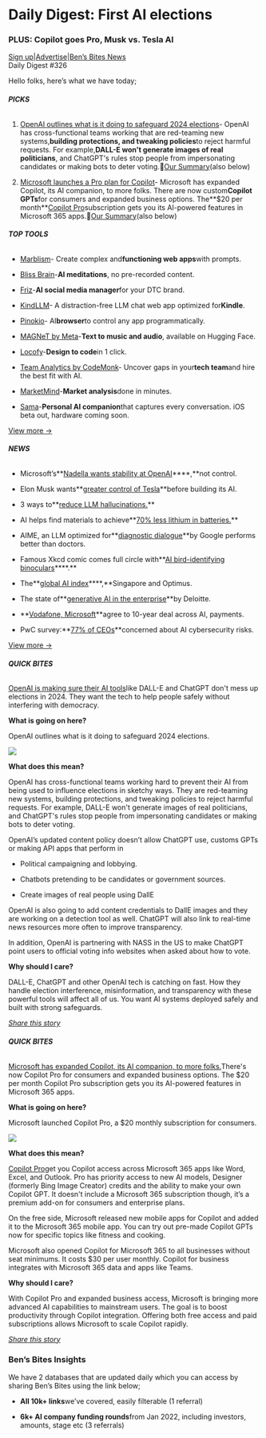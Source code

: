 # Daily Digest: First AI elections

### PLUS: Copilot goes Pro, Musk vs. Tesla AI

[Sign up](https://www.bensbites.co/?utm_source=bensbites\&utm_medium=referral\&utm_campaign=daily-digest-first-ai-elections)|[Advertise](https://sponsor.bensbites.co/?utm_source=bensbites\&utm_medium=referral\&utm_campaign=daily-digest-first-ai-elections)|[Ben’s Bites News](https://news.bensbites.co/?utm_source=bensbites\&utm_medium=referral\&utm_campaign=daily-digest-first-ai-elections)\
Daily Digest #326

Hello folks, here’s what we have today;

###### **PICKS**

1. [OpenAI outlines what is it doing to safeguard 2024 elections](https://openai.com/blog/how-openai-is-approaching-2024-worldwide-elections?utm_source=bensbites\&utm_medium=referral\&utm_campaign=daily-digest-first-ai-elections)- OpenAI has cross-functional teams working that are red-teaming new systems,**building protections, and tweaking policies**to reject harmful requests. For example,**DALL-E won't generate images of real politicians**, and ChatGPT's rules stop people from impersonating candidates or making bots to deter voting.🍿[Our Summary](https://bensbites.beehiiv.com/p/openai-will-deal-first-ai-elections)(also below)

2. [Microsoft launches a Pro plan for Copilot](https://blogs.microsoft.com/blog/2024/01/15/bringing-the-full-power-of-copilot-to-more-people-and-businesses/?utm_source=bensbites\&utm_medium=referral\&utm_campaign=daily-digest-first-ai-elections)- Microsoft has expanded Copilot, its AI companion, to more folks. There are now custom**Copilot GPTs**for consumers and expanded business options. The\*\*$20 per month\*\*[Copilot Pro](https://www.microsoft.com/en-us/store/b/copilotpro?utm_source=bensbites\&utm_medium=referral\&utm_campaign=daily-digest-first-ai-elections)subscription gets you its AI-powered features in Microsoft 365 apps.🍿[Our Summary](https://bensbites.beehiiv.com/p/copilot-pro-upgrades-ai-experience-microsoft-users)(also below)

###### **TOP TOOLS**

- [Marblism](https://www.marblism.com/?utm_source=bensbites\&utm_medium=referral\&utm_campaign=daily-digest-first-ai-elections)- Create complex and**functioning web apps**with prompts.

- [Bliss Brain](https://apps.apple.com/ua/app/bliss-brain-ai-meditations/id6468079948?utm_source=bensbites\&utm_medium=referral\&utm_campaign=daily-digest-first-ai-elections)-**AI meditations**, no pre-recorded content.

- [Friz](https://www.usefriz.com/?utm_source=bensbites\&utm_medium=referral\&utm_campaign=daily-digest-first-ai-elections)-**AI social media manager**for your DTC brand.

- [KindLLM](https://kindllm.app/?utm_source=bensbites\&utm_medium=referral\&utm_campaign=daily-digest-first-ai-elections)- A distraction-free LLM chat web app optimized for**Kindle**.

- [Pinokio](https://pinokio.computer/?utm_source=bensbites\&utm_medium=referral\&utm_campaign=daily-digest-first-ai-elections)- AI**browser**to control any app programmatically.

- [MAGNeT by Meta](https://huggingface.co/collections/facebook/magnet-659ef0ceb62804e6f41d1466?utm_source=bensbites\&utm_medium=referral\&utm_campaign=daily-digest-first-ai-elections)-**Text to music and audio**, available on Hugging Face.

- [Locofy](https://www.locofy.ai/?utm_source=bensbites\&utm_medium=referral\&utm_campaign=daily-digest-first-ai-elections)-**Design to code**in 1 click.

- [Team Analytics by CodeMonk](https://www.codemonk.ai/optimise-tech-teams?utm_source=bensbites\&utm_medium=referral\&utm_campaign=daily-digest-first-ai-elections)- Uncover gaps in your**tech team**and hire the best fit with AI.

- [MarketMind](https://market-mind.ai/?utm_source=bensbites\&utm_medium=referral\&utm_campaign=daily-digest-first-ai-elections)-**Market analysis**done in minutes.

- [Sama](https://www.aisama.co/?utm_source=bensbites\&utm_medium=referral\&utm_campaign=daily-digest-first-ai-elections)-**Personal AI companion**that captures every conversation. iOS beta out, hardware coming soon.

[View more →](https://news.bensbites.co/tags/show?utm_source=bensbites\&utm_medium=referral\&utm_campaign=daily-digest-first-ai-elections)

###### **NEWS**

- Microsoft’s\*\*[Nadella wants stability at OpenAI](https://www.bloomberg.com/news/articles/2024-01-16/microsoft-s-nadella-wants-stability-at-openai-not-more-control?utm_source=bensbites\&utm_medium=referral\&utm_campaign=daily-digest-first-ai-elections)\*\*\*\*,\*\*not control.

- Elon Musk wants\*\*[greater control of Tesla](https://www.bloomberg.com/news/articles/2024-01-15/elon-musk-wants-greater-control-of-tesla-before-building-its-ai?utm_source=bensbites\&utm_medium=referral\&utm_campaign=daily-digest-first-ai-elections)\*\*before building its AI.

- 3 ways to\*\*[reduce LLM hallucinations.](https://www.vellum.ai/blog/how-to-reduce-llm-hallucinations?utm_source=bensbites\&utm_medium=referral\&utm_campaign=daily-digest-first-ai-elections)\*\*

- AI helps find materials to achieve\*\*[70% less lithium in batteries.](https://www.newscientist.com/article/2411374-ai-comes-up-with-battery-design-that-uses-70-per-cent-less-lithium/?utm_source=bensbites\&utm_medium=referral\&utm_campaign=daily-digest-first-ai-elections)\*\*

- AIME, an LLM optimized for\*\*[diagnostic dialogue](https://www.nature.com/articles/d41586-024-00099-4?utm_source=bensbites\&utm_medium=referral\&utm_campaign=daily-digest-first-ai-elections)\*\*by Google performs better than doctors.

- Famous Xkcd comic comes full circle with\*\*[AI bird-identifying binoculars](https://arstechnica.com/information-technology/2024/01/famous-xkcd-comic-comes-full-circle-with-ai-bird-identifying-binoculars/?utm_source=bensbites\&utm_medium=referral\&utm_campaign=daily-digest-first-ai-elections)\*\*\*\*.\*\*

- The\*\*[global AI index](https://newsletter.tomosman.com/p/the-global-ai-index-singapore-and?utm_source=bensbites\&utm_medium=referral\&utm_campaign=daily-digest-first-ai-elections)\*\*\*\*,\*\*Singapore and Optimus.

- The state of\*\*[generative AI in the enterprise](https://www2.deloitte.com/us/en/pages/consulting/articles/state-of-generative-ai-in-enterprise.html?utm_source=bensbites\&utm_medium=referral\&utm_campaign=daily-digest-first-ai-elections)\*\*by Deloitte.

- \*\*[Vodafone, Microsoft](https://www.bloomberg.com/news/articles/2024-01-16/vodafone-microsoft-sign-1-5-billion-deal-spanning-openai-iot-and-azure-cloud?utm_source=bensbites\&utm_medium=referral\&utm_campaign=daily-digest-first-ai-elections)\*\*agree to 10-year deal across AI, payments.

- PwC survey:\*\*[77% of CEOs](https://venturebeat.com/ai/pwc-survey-77-of-ceos-concerned-about-ai-cybersecurity-risks/?utm_source=bensbites\&utm_medium=referral\&utm_campaign=daily-digest-first-ai-elections)\*\*concerned about AI cybersecurity risks.

[View more →](https://news.bensbites.co/tags/news/trending?utm_source=bensbites\&utm_medium=referral\&utm_campaign=daily-digest-first-ai-elections)

###### **QUICK BITES**

[OpenAI is making sure their AI tools](https://openai.com/blog/how-openai-is-approaching-2024-worldwide-elections?utm_source=bensbites\&utm_medium=referral\&utm_campaign=daily-digest-first-ai-elections)like DALL-E and ChatGPT don't mess up elections in 2024. They want the tech to help people safely without interfering with democracy.

**What is going on here?**

OpenAI outlines what is it doing to safeguard 2024 elections.

![](https://media.beehiiv.com/cdn-cgi/image/fit=scale-down,format=auto,onerror=redirect,quality=80/uploads/asset/file/bdc23809-545b-449a-bc55-58b90e7bb3a0/image.png?t=1705408505)

**What does this mean?**

OpenAI has cross-functional teams working hard to prevent their AI from being used to influence elections in sketchy ways. They are red-teaming new systems, building protections, and tweaking policies to reject harmful requests. For example, DALL-E won't generate images of real politicians, and ChatGPT's rules stop people from impersonating candidates or making bots to deter voting.

OpenAI’s updated content policy doesn’t allow ChatGPT use, customs GPTs or making API apps that perform in

- Political campaigning and lobbying.

- Chatbots pretending to be candidates or government sources.

- Create images of real people using DallE

OpenAI is also going to add content credentials to DallE images and they are working on a detection tool as well. ChatGPT will also link to real-time news resources more often to improve transparency.

In addition, OpenAI is partnering with NASS in the US to make ChatGPT point users to official voting info websites when asked about how to vote.

**Why should I care?**

DALL-E, ChatGPT and other OpenAI tech is catching on fast. How they handle election interference, misinformation, and transparency with these powerful tools will affect all of us. You want AI systems deployed safely and built with strong safeguards.

[*Share this story*](https://bensbites.beehiiv.com/p/openai-will-deal-first-ai-elections)

###### **QUICK BITES**

[Microsoft has expanded Copilot, its AI companion, to more folks.](https://blogs.microsoft.com/blog/2024/01/15/bringing-the-full-power-of-copilot-to-more-people-and-businesses/?utm_source=bensbites\&utm_medium=referral\&utm_campaign=daily-digest-first-ai-elections)There's now Copilot Pro for consumers and expanded business options. The $20 per month Copilot Pro subscription gets you its AI-powered features in Microsoft 365 apps.

**What is going on here?**

Microsoft launched Copilot Pro, a $20 monthly subscription for consumers.

![](https://media.beehiiv.com/cdn-cgi/image/fit=scale-down,format=auto,onerror=redirect,quality=80/uploads/asset/file/36031765-9734-495c-bb22-b7903ac88a80/image.png?t=1705410113)

**What does this mean?**

[Copilot Pro](https://www.microsoft.com/en-us/store/b/copilotpro?utm_source=bensbites\&utm_medium=referral\&utm_campaign=daily-digest-first-ai-elections)get you Copilot access across Microsoft 365 apps like Word, Excel, and Outlook. Pro has priority access to new AI models, Designer (formerly Bing Image Creator) credits and the ability to make your own Copilot GPT. It doesn't include a Microsoft 365 subscription though, it’s a premium add-on for consumers and enterprise plans.

On the free side, Microsoft released new mobile apps for Copilot and added it to the Microsoft 365 mobile app. You can try out pre-made Copilot GPTs now for specific topics like fitness and cooking.

Microsoft also opened Copilot for Microsoft 365 to all businesses without seat minimums. It costs $30 per user monthly. Copilot for business integrates with Microsoft 365 data and apps like Teams.

**Why should I care?**

With Copilot Pro and expanded business access, Microsoft is bringing more advanced AI capabilities to mainstream users. The goal is to boost productivity through Copilot integration. Offering both free access and paid subscriptions allows Microsoft to scale Copilot rapidly.

[*Share this story*](https://bensbites.beehiiv.com/p/copilot-pro-upgrades-ai-experience-microsoft-users)

### Ben’s Bites Insights

We have 2 databases that are updated daily which you can access by sharing Ben’s Bites using the link below;

- **All 10k+ links**we’ve covered, easily filterable (1 referral)

- **6k+ AI company funding rounds**from Jan 2022, including investors, amounts, stage etc (3 referrals)
